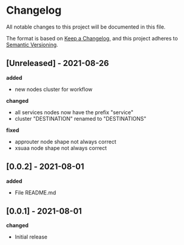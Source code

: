 
# Changelog
All notable changes to this project will be documented in this file.

The format is based on [Keep a Changelog](https://keepachangelog.com/en/1.0.0/),
and this project adheres to [Semantic Versioning](https://semver.org/spec/v2.0.0.html).

## [Unreleased] - 2021-08-26

**added**

- new nodes cluster for workflow

**changed**

- all services nodes now have the prefix "service"
- cluster "DESTINATION" renamed to "DESTINATIONS"

**fixed**

- approuter node shape not always correct
- xsuaa node shape not always correct

## [0.0.2] - 2021-08-01

**added**

- File README.md

## [0.0.1] - 2021-08-01

**changed**

- Initial release
